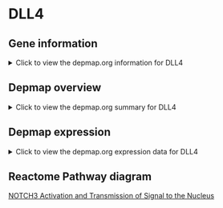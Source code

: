 <h1>DLL4</h1>

<h2>Gene information</h2>
<details>
  <summary>Click to view the depmap.org information for DLL4</summary>
  <iframe src="https://depmap.org/portal/gene/DLL4?tab=about" style="border:none;width:100%;height:800px"></iframe>
</details>

<h2>Depmap overview</h2>
<details>
  <summary>Click to view the depmap.org summary for DLL4</summary>
  <iframe src="https://depmap.org/portal/gene/DLL4?tab=overview" style="border:none;width:100%;height:800px"></iframe>
</details>

<h2>Depmap expression</h2>
<details>
  <summary>Click to view the depmap.org expression data for DLL4</summary>
  <iframe src="https://depmap.org/portal/gene/DLL4?tab=characterization" style="border:none;width:100%;height:800px"></iframe>
</details>



<h2>Reactome Pathway diagram</h2>
<a href="https://reactome.org/PathwayBrowser/#/R-HSA-9013507" target="_BLANK">NOTCH3 Activation and Transmission of Signal to the Nucleus</a>



